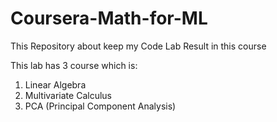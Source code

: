 # Coursera-Math-for-ML
This Repository about keep my Code Lab Result in this course

This lab has 3 course which is:

1. Linear Algebra
2. Multivariate Calculus
3. PCA (Principal Component Analysis)
